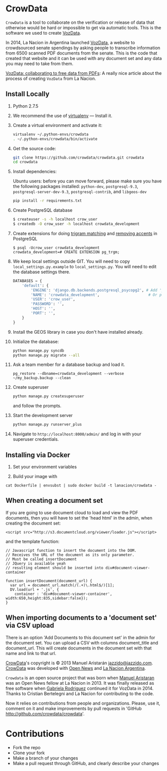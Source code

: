 CrowData
========

``CrowData`` is a tool to collaborate on the verification or release of data that otherwise would be hard or impossible to get via automatic tools. This is the software we used to create [VozData](http://vozdata.lanacion.com.ar).

In 2014, La Nacion in Argentina launched [VozData](http://vozdata.lanacion.com.ar), a website to crowdsourced senate spendings by asking people to transcribe information from 6500 scanned PDF documents from the senate. This is the code that created that website and it can be used with any document set and any data you may need to take from them.

[VozData: collaborating to free data from PDFs](http://blogs.lanacion.com.ar/projects/data/vozdata/): A really nice article about the process of creating ``VozData`` from La Nacion.

## Install Locally ##


1. Python 2.7.5

2. We recommend the use of [virtualenv](http://virtualenv.org) — Install it.

3. Create a virtual environment and activate it:

    ```bash
    virtualenv ~/.python-envs/crowdata
    . ~/.python-envs/crowdata/bin/activate
    ```

4. Get the source code:

    ```bash
    git clone https://github.com/crowdata/crowdata.git crowdata
    cd crowdata
    ```

5. Install dependencies:

    Ubuntu users: before you can move forward, please make sure you have the following packages installed: `python-dev`, `postgresql-9.3`, `postgresql-server-dev-9.3`, `postgresql-contrib`, and `libgeos-dev`

    ```bash
    pip install -r requirements.txt
    ```

6. Create PostgreSQL database

    ```bash
    $ createuser -s -h localhost crow_user
    $ createdb -O crow_user -h localhost crowdata_development
    ```

7. Create extensions for doing [trigram matching](http://www.postgresql.org/docs/9.2/static/pgtrgm.html) and [removing accents](http://www.postgresql.org/docs/9.1/static/unaccent.html) in PostgreSQL

    ```
    $ psql -Ucrow_user crowdata_development
    crowdata_development=# CREATE EXTENSION pg_trgm;
    ```

8. We keep local settings outside GIT. You will need to copy `local_settings.py.example` to `local_settings.py`. You will need to edit the database settings there.

    ```python
    DATABASES = {
        'default': {
            'ENGINE': 'django.db.backends.postgresql_psycopg2', # Add 'postgresql_psycopg2', 'postgresql', 'mysql', 'sqlite3' or 'oracle'.
            'NAME': 'crowdata_development',                      # Or path to database file if using sqlite3.
            'USER': 'crow_user',
            'PASSWORD': '',
            'HOST': '',
            'PORT': '',
        }
    }
    ```

9. Install the GEOS library in case you don't have installed already.

10. Initialize the database:

    ```bash
    python manage.py syncdb
    python manage.py migrate --all
    ```

11. Ask a team member for a database backup and load it.

    ```
    pg_restore --dbname=crowdata_development --verbose ~/my_backup.backup --clean
    ```

12. Create superuser

    ```bash
    python manage.py createsuperuser
    ```
    and follow the prompts.

13. Start the development server

    ```bash
    python manage.py runserver_plus
    ```

14. Navigate to `http://localhost:8000/admin/` and log in with your superuser credentials.

## Installing via Docker ##

1. Set your environment variables



2. Build your image with

`cat Dockerfile | envsubst | sudo docker build -t lanacion/crowdata -`

## When creating a document set ##

If you are going to use document cloud to load and view the PDF documents, then you will have to set the 'head html' in the admin, when creating the document set:

``` <script src="http://s3.documentcloud.org/viewer/loader.js"></script> ```

and the template function:

```
// Javascript function to insert the document into the DOM.
// Receives the URL of the document as its only parameter.
// Must be called insertDocument
// JQuery is available yeah
// resulting element should be inserted into div#document-viewer-container

function insertDocument(document_url) {
  var url = document_url.match(/(.+)\.html$/)[1];
  DV.load(url + '.js', {
    container : 'div#document-viewer-container', width:650,height:835,sidebar:false});
}
```

## When importing documents to a 'document set' via CSV upload ##

There is an option 'Add Documents to this document set' in the admin for the document set. You can upload a CSV with columns document_title and document_url. This will create documents in the document set with that name and link to that url.

[CrowData](http://github.com/crowdata/crowdata)'s copyright is © 2013 Manuel Aristarán <jazzido@jazzido.com>. [CrowData](http://github.com/crowdata/crowdata) was developed with [Open News](http://www.opennews.org) and [La Nacion Argentina](http://www.lanacion.com.ar).

``Crowdata`` is an open source project that was born when [Manuel Aristaran](http://github.com/jazzido) was an Open News fellow at La Nacion in 2013. It was finally released as free software when [Gabriela Rodriguez](http://github.com/gabelula)  continued it for VozData in 2014. Thanks to Cristian Bertelegni and La Nacion for contributing to the code.

Now it relies on contributions from people and organizations. Please, use it, comment on it and make improvements by pull requests in 'GitHub <http://github.com/crowdata/crowdata>'.


Contributions
=============

* Fork the repo
* Clone your fork
* Make a branch of your changes
* Make a pull request through GitHub, and clearly describe your changes
